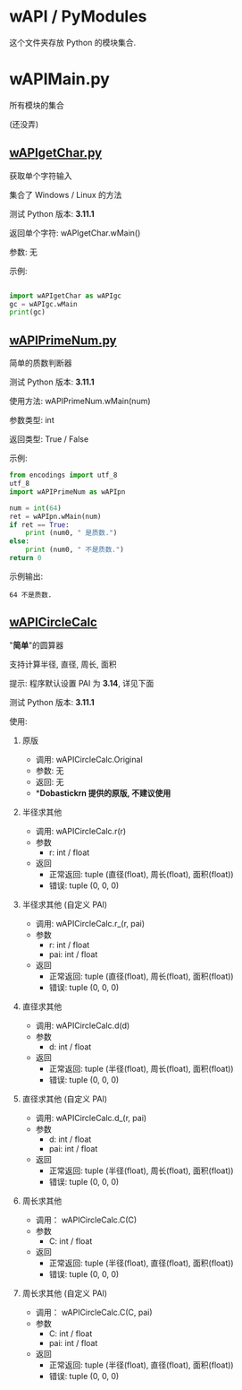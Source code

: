 # wAPI / PyModules

这个文件夹存放 Python 的模块集合.

# wAPIMain.py

所有模块的集合

(还没弄)

## [wAPIgetChar.py](./wAPIgetChar.py)

获取单个字符输入

集合了 Windows / Linux 的方法

测试 Python 版本: **3.11.1**

返回单个字符: wAPIgetChar.wMain()

参数: 无

示例:

```python

import wAPIgetChar as wAPIgc
gc = wAPIgc.wMain
print(gc)

```

## [wAPIPrimeNum.py](./wAPIPrimeNum.py)

简单的质数判断器

测试 Python 版本: **3.11.1**

使用方法: wAPIPrimeNum.wMain(num)

参数类型: int

返回类型: True / False

示例:

```python
from encodings import utf_8
utf_8
import wAPIPrimeNum as wAPIpn

num = int(64)
ret = wAPIpn.wMain(num)
if ret == True:
    print (num0, " 是质数.")
else:
    print (num0, " 不是质数.")
return 0
```

示例输出:

```
64 不是质数.
```

## [wAPICircleCalc](./wAPICircleCalc.py)

"**简单**"的圆算器

支持计算半径, 直径, 周长, 面积

提示: 程序默认设置 PAI 为 **3.14**, 详见下面

测试 Python 版本: **3.11.1**

使用:

1. 原版
    - 调用: wAPICircleCalc.Original
    - 参数: 无
    - 返回: 无
    - ***Dobastickrn 提供的原版, 不建议使用**

2. 半径求其他
    - 调用: wAPICircleCalc.r(r)
    - 参数
        - r: int / float
    - 返回
        - 正常返回: tuple (直径(float), 周长(float), 面积(float))
        - 错误: tuple (0, 0, 0)

3. 半径求其他 (自定义 PAI)
    - 调用: wAPICircleCalc.r_(r, pai)
    - 参数
        - r: int / float
        - pai: int / float
    - 返回
        - 正常返回: tuple (直径(float), 周长(float), 面积(float))
        - 错误: tuple (0, 0, 0)

4. 直径求其他
    - 调用: wAPICircleCalc.d(d)
    - 参数
        - d: int / float
    - 返回
        - 正常返回: tuple (半径(float), 周长(float), 面积(float))
        - 错误: tuple (0, 0, 0)

5. 直径求其他 (自定义 PAI)
    - 调用: wAPICircleCalc.d_(r, pai)
    - 参数
        - d: int / float
        - pai: int / float
    - 返回
        - 正常返回: tuple (半径(float), 周长(float), 面积(float))
        - 错误: tuple (0, 0, 0)

6. 周长求其他
    - 调用： wAPICircleCalc.C(C)
    - 参数
        - C: int / float
    - 返回
        - 正常返回: tuple (半径(float), 直径(float), 面积(float))
        - 错误: tuple (0, 0, 0)

7. 周长求其他 (自定义 PAI)
    - 调用： wAPICircleCalc.C(C, pai)
    - 参数
        - C: int / float
        - pai: int / float
    - 返回
        - 正常返回: tuple (半径(float), 直径(float), 面积(float))
        - 错误: tuple (0, 0, 0)